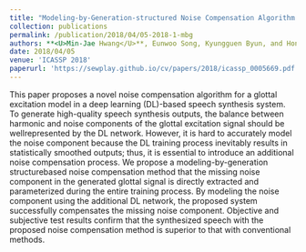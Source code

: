 ```yaml
---
title: "Modeling-by-Generation-structured Noise Compensation Algorithm for Glottal Vocoding Speech Synthesis System"
collection: publications
permalink: /publication/2018/04/05-2018-1-mbg
authors: **<U>Min-Jae Hwang</U>**, Eunwoo Song, Kyungguen Byun, and Hong-Goo Kang
date: 2018/04/05
venue: 'ICASSP 2018'
paperurl: 'https://sewplay.github.io/cv/papers/2018/icassp_0005669.pdf'
---
```

This paper proposes a novel noise compensation algorithm for a glottal excitation model in a deep learning (DL)-based speech synthesis system. To generate high-quality speech synthesis outputs, the balance between harmonic and noise components of the glottal excitation signal should be wellrepresented by the DL network. However, it is hard to accurately model the noise component because the DL training process inevitably results in statistically smoothed outputs; thus, it is essential to introduce an additional noise compensation process. We propose a modeling-by-generation structurebased noise compensation method that the missing noise component in the generated glottal signal is directly extracted and parameterized during the entire training process. By modeling the noise component using the additional DL network, the proposed system successfully compensates the missing noise component. Objective and subjective test results confirm that the synthesized speech with the proposed noise compensation method is superior to that with conventional methods.

